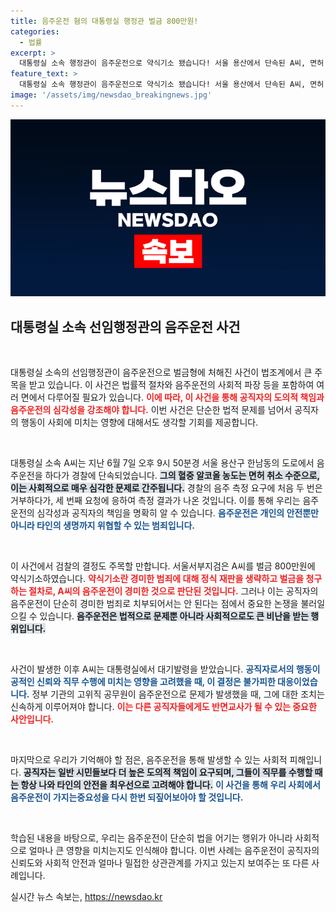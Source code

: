 ```yaml
---
title: 음주운전 혐의 대통령실 행정관 벌금 800만원!
categories:
  - 법률
excerpt: >
  대통령실 소속 행정관이 음주운전으로 약식기소 됐습니다! 서울 용산에서 단속된 A씨, 면허 취소 수준의 혈중 알코올 농도 확인. 청와대 내부의 파장은? 클릭하여 자세한 내용을 만나보세요!
feature_text: >
  대통령실 소속 행정관이 음주운전으로 약식기소 됐습니다! 서울 용산에서 단속된 A씨, 면허 취소 수준의 혈중 알코올 농도 확인. 청와대 내부의 파장은? 클릭하여 자세한 내용을 만나보세요!
image: '/assets/img/newsdao_breakingnews.jpg'
---
```


<p><img src="/assets/img/newsdao_breakingnews.jpg" alt="cryptoinkorea 속보" /></p>

<h2 data-ke-size="size26">대통령실 소속 선임행정관의 음주운전 사건</h2>

<p data-ke-size="size16">&nbsp;</p>

<p>대통령실 소속의 선임행정관이 음주운전으로 벌금형에 처해진 사건이 법조계에서 큰 주목을 받고 있습니다. 이 사건은 법률적 절차와 음주운전의 사회적 파장 등을 포함하여 여러 면에서 다루어질 필요가 있습니다. <b><span style="color: #ee2323;">이에 따라, 이 사건을 통해 공직자의 도의적 책임과 음주운전의 심각성을 강조해야 합니다.</span></b> 이번 사건은 단순한 법적 문제를 넘어서 공직자의 행동이 사회에 미치는 영향에 대해서도 생각할 기회를 제공합니다.</p>

<p data-ke-size="size16">&nbsp;</p>

<p>대통령실 소속 A씨는 지난 6월 7일 오후 9시 50분경 서울 용산구 한남동의 도로에서 음주운전을 하다가 경찰에 단속되었습니다. <b><span style="background-color: #21538527;">그의 혈중 알코올 농도는 면허 취소 수준으로, 이는 사회적으로 매우 심각한 문제로 간주됩니다.</span></b> 경찰의 음주 측정 요구에 처음 두 번은 거부하다가, 세 번째 요청에 응하여 측정 결과가 나온 것입니다. 이를 통해 우리는 음주운전의 심각성과 공직자의 책임을 명확히 알 수 있습니다. <b><span style="color: #1a5490;">음주운전은 개인의 안전뿐만 아니라 타인의 생명까지 위협할 수 있는 범죄입니다.</span></b></p>

<p data-ke-size="size16">&nbsp;</p>

<p>이 사건에서 검찰의 결정도 주목할 만합니다. 서울서부지검은 A씨를 벌금 800만원에 약식기소하였습니다. <b><span style="color: #ee2323;">약식기소란 경미한 범죄에 대해 정식 재판을 생략하고 벌금을 청구하는 절차로, A씨의 음주운전이 경미한 것으로 판단된 것입니다.</span></b> 그러나 이는 공직자의 음주운전이 단순히 경미한 범죄로 치부되어서는 안 된다는 점에서 중요한 논쟁을 불러일으킬 수 있습니다. <b><span style="background-color: #21538527;">음주운전은 법적으로 문제뿐 아니라 사회적으로도 큰 비난을 받는 행위입니다.</span></b></p>

<p data-ke-size="size16">&nbsp;</p>

<p>사건이 발생한 이후 A씨는 대통령실에서 대기발령을 받았습니다. <b><span style="color: #1a5490;">공직자로서의 행동이 공적인 신뢰와 직무 수행에 미치는 영향을 고려했을 때, 이 결정은 불가피한 대응이었습니다.</span></b> 정부 기관의 고위직 공무원이 음주운전으로 문제가 발생했을 때, 그에 대한 조치는 신속하게 이루어져야 합니다. <b><span style="color: #ee2323;">이는 다른 공직자들에게도 반면교사가 될 수 있는 중요한 사안입니다.</span></b></p>

<p data-ke-size="size16">&nbsp;</p>

<p>마지막으로 우리가 기억해야 할 점은, 음주운전을 통해 발생할 수 있는 사회적 피해입니다. <b><span style="background-color: #21538527;">공직자는 일반 시민들보다 더 높은 도의적 책임이 요구되며, 그들이 직무를 수행할 때는 항상 나와 타인의 안전을 최우선으로 고려해야 합니다.</span></b> <b><span style="color: #1a5490;">이 사건을 통해 우리 사회에서 음주운전이 가지는중요성을 다시 한번 되짚어보아야 할 것입니다.</span></b></p>

<p data-ke-size="size16">&nbsp;</p>

<p>학습된 내용을 바탕으로, 우리는 음주운전이 단순히 법을 어기는 행위가 아니라 사회적으로 얼마나 큰 영향을 미치는지도 인식해야 합니다. 이번 사례는 음주운전이 공직자의 신뢰도와 사회적 안전과 얼마나 밀접한 상관관계를 가지고 있는지 보여주는 또 다른 사례입니다. </p>
실시간 뉴스 속보는, <a href="https://newsdao.kr" rel="dofollow">https://newsdao.kr</a>


